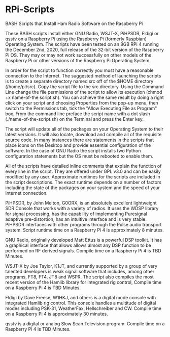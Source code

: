 # RPi-Scripts
BASH Scripts that Install Ham Radio Software on the Raspberry Pi

These BASH scripts install either GNU Radio, WSJT-X, PiHPSDR, Fldigi or qsstv on a Raspberry Pi using the Raspberry Pi (formerly Raspbian) Operating System.  The scripts have been tested on an 8GB RPi 4 running the December 2nd, 2020, full release of the 32-bit version of the Raspberry Pi OS.  They may or may not work successfully on other models of the Raspberry Pi or other versions of the Raspberry Pi Operating System.  

In order for the script to function correctly you must have a reasonable connection to the Internet.  The suggested method of launching the scripts is to create a separate directory named src off of the $HOME directory (/home/pi/src).  Copy the script file to the src directory.  Using the Command Line change the file permissions of the script to allow its execution (chmod +x name-of-the script.sh).  You can achieve the same result by doing a right click on your script and choosing Properties from the pop-up menu, then switch to the Permissions tab, tick the "Allow Executing File as Program" box.  From the command line preface the script name with a dot slash (./name-of-the-script.sh) on the Terminal and press the Enter key.  

The script will update all of the packages on your Operating System to their latest versions.  It will also locate, download and compile all of the requisite source code.  In many instances there are statements in the scripts that place icons on the Desktop and provide essential configuration of the software.  In the case of GNU Radio the script installs two Python configuration statements but the OS must be rebooted to enable them.  

All of the scripts have detailed inline comments that explain the function of every line in the script.  They are offered under GPL v3.0 and can be easily modified by any user.  Approximate runtimes for the scripts are included in the script descriptions.  The exact runtime depends on a number of factors including the state of the packages on your system and the speed of your Internet connection.

PiHPSDR, by John Melton, G0ORX, is an absolutely excellent lightweight SDR Console that works with a variety of radios.  It uses the WDSP library for signal processing, has the capability of implementing Puresignal adaptive pre-distortion, has an intuitive interface and is very stable. PiHPSDR interfaces with other programs through the Pulse audio transport system.  Script runtime time on a Raspberry Pi 4 is approximately 8 minutes.

GNU Radio, originally developed Matt Ettus is a powerful DSP toolkit. It has a graphical interface that allows allows almost any DSP function to be performed on RF derived signals.  Compile time on a Raspberry Pi 4 is TBD Minutes.

WSJT-X by Joe Taylor, K1JT, and currently supported by a group of very talented developers is weak signal software that includes, among other programs, FT8, FT4, JT8 and WSPR. The script also compiles the most recent version of the Hamlib library for integrated rig control,  Compile time on a Raspberry Pi 4 is TBD Minutes.

Fldigi by Dave Freese, W1HKJ, and others is a digital mode console with integrated Hamlib rig control.  This console handles a multitude of digital modes including PSK-31, WeatherFax, Hellschreiber and CW.  Compile time on a Raspberry Pi 4 is approximately 30 minutes.

qsstv is a digital or analog Slow Scan Television program. Compile time on a Raspberry Pi 4 is TBD Minutes.
